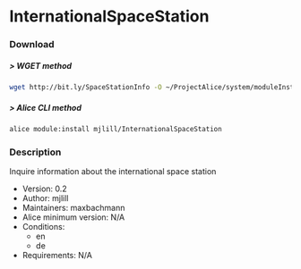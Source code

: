 # InternationalSpaceStation

### Download

##### > WGET method
```bash
wget http://bit.ly/SpaceStationInfo -O ~/ProjectAlice/system/moduleInstallTickets/InternationalSpaceStation.install
```

##### > Alice CLI method
```bash
alice module:install mjlill/InternationalSpaceStation
```

### Description
Inquire information about the international space station

- Version: 0.2
- Author: mjlill
- Maintainers: maxbachmann
- Alice minimum version: N/A
- Conditions:
  - en
  - de
- Requirements: N/A

